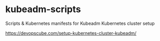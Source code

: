 # kubeadm-scripts
Scripts &amp; Kubernetes manifests for Kubeadm Kubernetes cluster setup

https://devopscube.com/setup-kubernetes-cluster-kubeadm/
